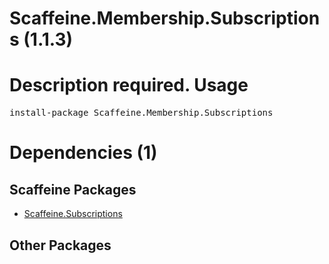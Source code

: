 ﻿Scaffeine.Membership.Subscriptions (1.1.3)
======
Description required.
Usage
======
<pre>install-package Scaffeine.Membership.Subscriptions</pre>
Dependencies (1)
=====

Scaffeine Packages
------
* [Scaffeine.Subscriptions](https://github.com/wcpro/Scaffeine/tree/master/src/Scaffeine.Subscriptions)

Other Packages
------
